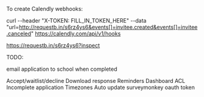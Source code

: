 To create Calendly webhooks:

curl --header "X-TOKEN: FILL_IN_TOKEN_HERE" --data "url=http://requestb.in/s6rz4ys6&events[]=invitee.created&events[]=invitee.canceled" https://calendly.com/api/v1/hooks

https://requestb.in/s6rz4ys6?inspect

TODO:

email application to school when completed

Accept/waitlist/decline
Download response
Reminders
Dashboard ACL
Incomplete application
Timezones
Auto update surveymonkey oauth token
